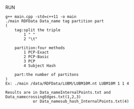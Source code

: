 RUN

	g++ main.cpp -std=c++11 -o main
	./main RDFData Data_name tag partition part
	(
		tag:split the triple
			1 " "
			2 "\t"

		partition:four methods
			1 PCP-Exact
			2 PCP-Basic
			3 PCP
			4 Subject Hash

		part:the number of partitons
	)
	Ex:	./main /data/RDFData/LUBM/LUBM10M.nt LUBM10M 1 1 4

	Results are in Data_nameInternalPoints.txt and Data_namecrossingEdges.txt(1,2,3)
				or Data_namesub_hash_InternalPoints.txt(4)
	
